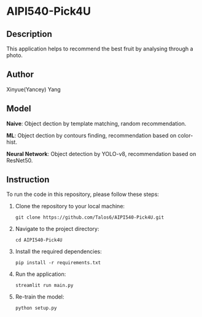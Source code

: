 # AIPI540-Pick4U

## Description
This application helps to recommend the best fruit by analysing through a photo.

## Author
Xinyue(Yancey) Yang

## Model
**Naive**: Object dection by template matching, random recommendation.

**ML**: Object dection by contours finding, recommendation based on color-hist.

**Neural Network**: Object detection by YOLO-v8, recommendation based on ResNet50. 

## Instruction
To run the code in this repository, please follow these steps:

1. Clone the repository to your local machine:
    ```
    git clone https://github.com/Talos6/AIPI540-Pick4U.git
    ```

2. Navigate to the project directory:
    ```
    cd AIPI540-Pick4U
    ```

3. Install the required dependencies:
    ```
    pip install -r requirements.txt
    ```

4. Run the application:
    ```
    streamlit run main.py
    ```

5. Re-train the model:
    ```
    python setup.py